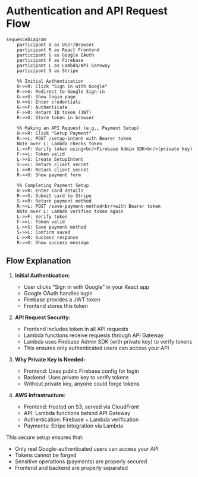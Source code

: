 # Authentication and API Request Flow

```mermaid
sequenceDiagram
    participant U as User/Browser
    participant R as React Frontend
    participant G as Google OAuth
    participant F as Firebase
    participant L as Lambda/API Gateway
    participant S as Stripe

    %% Initial Authentication
    U->>R: Click "Sign in with Google"
    R->>G: Redirect to Google Sign-in
    G->>U: Show login page
    U->>G: Enter credentials
    G->>F: Authenticate
    F->>R: Return ID token (JWT)
    R->>U: Store token in browser

    %% Making an API Request (e.g., Payment Setup)
    U->>R: Click "Setup Payment"
    R->>L: POST /setup-intent with Bearer token
    Note over L: Lambda checks token
    L->>F: Verify token using<br/>Firebase Admin SDK<br/>(private key)
    F->>L: Token valid
    L->>S: Create SetupIntent
    S->>L: Return client secret
    L->>R: Return client secret
    R->>U: Show payment form

    %% Completing Payment Setup
    U->>R: Enter card details
    R->>S: Submit card to Stripe
    S->>R: Return payment method
    R->>L: POST /save-payment-method<br/>with Bearer token
    Note over L: Lambda verifies token again
    L->>F: Verify token
    F->>L: Token valid
    L->>S: Save payment method
    S->>L: Confirm saved
    L->>R: Success response
    R->>U: Show success message
```

## Flow Explanation

1. **Initial Authentication:**
   - User clicks "Sign in with Google" in your React app
   - Google OAuth handles login
   - Firebase provides a JWT token
   - Frontend stores this token

2. **API Request Security:**
   - Frontend includes token in all API requests
   - Lambda functions receive requests through API Gateway
   - Lambda uses Firebase Admin SDK (with private key) to verify tokens
   - This ensures only authenticated users can access your API

3. **Why Private Key is Needed:**
   - Frontend: Uses public Firebase config for login
   - Backend: Uses private key to verify tokens
   - Without private key, anyone could forge tokens

4. **AWS Infrastructure:**
   - Frontend: Hosted on S3, served via CloudFront
   - API: Lambda functions behind API Gateway
   - Authentication: Firebase + Lambda verification
   - Payments: Stripe integration via Lambda

This secure setup ensures that:
- Only real Google-authenticated users can access your API
- Tokens cannot be forged
- Sensitive operations (payments) are properly secured
- Frontend and backend are properly separated
